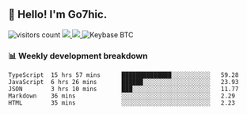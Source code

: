 ## 👋 Hello! I'm Go7hic.

 ![visitors count](https://visitors-by-url-pls-dont-use-this-in-your-repo.vercel.app/Go7hic-github-readme)
 <a href="https://twitter.com/Go7hic">
    <img src="https://img.shields.io/badge/-@Go7hic-1ca0f1?style=flat-square&labelColor=1ca0f1&logo=twitter&logoColor=white&link=https://twitter.com/Go7hic">
   <a/>
   <a href="mailto:gtfx0209@gmail.com">
    <img src="https://img.shields.io/badge/-gtfx0209@gmail.com-c14438?style=flat-square&logo=Gmail&logoColor=white&link=mailto:gtfx0209@gmail.com">
   <a/>
    ![Keybase BTC](https://img.shields.io/keybase/btc/Go7hic)
 <!--
🔭 I’m currently working
🌱 I’m currently learning
💬 Ask me about 
📫 How to reach me: 
⚡ Fun fact: 
-->
 <!--
![My Github Stats](https://github-readme-stats.vercel.app/api?username=Go7hic&show_icons=true&count_private=true)

-->

### 📊 Weekly development breakdown
<!--START_SECTION:waka-->
```text
TypeScript  15 hrs 57 mins      ██████████████░░░░░░░░░░░   59.28 
JavaScript  6 hrs 26 mins       ██████░░░░░░░░░░░░░░░░░░░   23.93 
JSON        3 hrs 10 mins       ███░░░░░░░░░░░░░░░░░░░░░░   11.77 
Markdown    36 mins             ░░░░░░░░░░░░░░░░░░░░░░░░░   2.29 
HTML        35 mins             ░░░░░░░░░░░░░░░░░░░░░░░░░   2.23
```
<!--END_SECTION:waka-->
    

